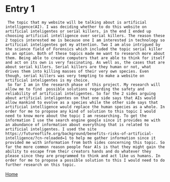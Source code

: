 # Entry 1

     The topic that my website will be talking about is artificial intelligence(AI). I was deciding whether to do this website on artificial inteligentes or serial killers, in the end I ended up choosing artificial intelligence over serial killers. The reason these 2 topics interested me is because one I am interested in technology so artificial inteligentes got my attention. Two I am also intrigued by the science field of Forensics which included the topic serial killer as an option. Both of these topics made me want to research more about them. Being able to create computers that are able to think for itself and act on its own is very fascinating. As well as, the cases that are about serial killers. Serial killers are they human or not, what drives them into killing masses of their very own species. Even though, serial killers was very tempting to make a website on artificial inteligentes is my choice.
     So far I am in the research phase of this project. My research will allow me to find  possible solutions regarding the safety and reliability of artificial inteligentes. So far the 2 sides arguing about artificial inteligentes on that one side says that AIs would allow mankind to evolve as a species while the other side says that artificial intelligence would replace the human species as a whole. In order for me to propose any kind of solution to this topic I would need to know more about the topic I am researching. To get the information I use the search engine google since it provides me with an abundance of information about everything that is related to artificial inteligentes. I used the site https://futureoflife.org/background/benefits-risks-of-artificial-intelligence/?cn-reloaded=1 to help me gather information since it provided me with information from both sides concerning this topic. So far the more common reason people fear Als is that they might gain the ability to escape from their creators hands and do whatever they please since they are programmed to think and act like us humans. In order for me to propose a possible solution to this I would need to do further research on this topic.
       
  

[Home](../README.md)
